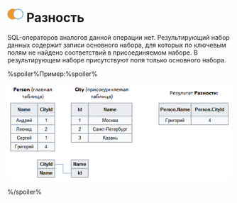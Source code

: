 # ![Разность](../../../images/icons/joindata/join-diff_default.svg) Разность

SQL-операторов аналогов данной операции нет. Результирующий набор данных содержит записи основного набора, для которых по ключевым полям не найдено соответствий в присоединяемом наборе. В результирующем наборе присутствуют поля только основного набора.

%spoiler%Пример:%spoiler%

![](./distinct-1.png)

%/spoiler%